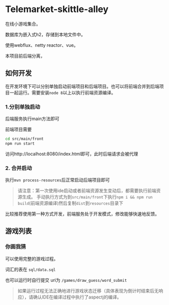 Telemarket-skittle-alley
===

在线小游戏集合。

数据库为嵌入式h2，存储到本地文件中。

使用webflux、netty reactor、vue。

本项目前后端分离，

## 如何开发

在开发环境下可以分别单独启动前端项目和后端项目。也可以将前端合并到后端项目一起运行。需要安装`node 8`以上以执行前端资源编译。

### 1.分别单独启动
后端服务执行main方法即可

前端项目需要
``` bash
cd src/main/front
npm run start
```
访问http://localhost:8080/index.html即可，此时后端请求会被代理


### 2. 合并启动

执行`mvn process-resources`后正常启动后端项目即可
 
> 请注意：第一次使用ide启动或者前端资源发生变动后，都需要执行前端资源生成。
> 手动执行方式为到`src/main/front`下执行`npm i && npm run build`(前端资源编译)然后复制`dist`到`resources`目录下

比较推荐使用第一种方式开发，前端服务处于开发模式，修改能够快速地反馈。

## 游戏列表

### 你画我猜

可以使用完整的游戏过程。

词汇的表在 `sql/data.sql`

也可以运行时自行提交 uri为 `/games/draw_guess/word_submit`

> 如果运行过程无法正确地进行游戏状态迁移（具体表现为倒计时结束后无响应），请确认IDE在编译过程中执行了aspectj的编译。

